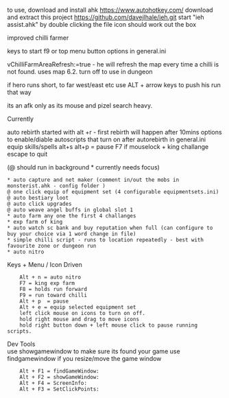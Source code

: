 
to use, download and install ahk https://www.autohotkey.com/
download and extract this project  https://github.com/davejlhale/ieh.git
start "ieh assist.ahk" by double clicking the file icon	
should work out the box 		


improved chilli farmer

keys to start  f9 or top menu button 
options in general.ini 

vChilliFarmAreaRefresh:=true - he will refresh the map every time a chilli is not found. uses map 6.2. turn off to use in dungeon

if hero runs short, to far west/east etc use
ALT + arrow keys to push his run that way

its an afk only as its mouse and pizel search heavy. 

Currently 

auto rebirth started with alt +r - first rebirth will happen after 10mins
options to enable/diable autoscripts that turn on after autorebirth in general.ini
equip skills/spells alt+s
alt+p = pause
F7 if mouselock + king challange 
escape to quit

(@ should run in background * currently needs focus)		
	
	* auto capture and net maker (comment in/out the mobs in monsterist.ahk - config folder )
	@ one click equip of equipment set (4 configurable equipmentsets.ini)
	@ auto bestiary loot
	@ auto click upgrades	
	@ auto weave angel buffs in global slot 1	
	* auto farm any one the first 4 challanges 
	* exp farm of king	
	* auto watch sc bank and buy reputation when full (can configure to buy your choice via 1 word change in file)		
	* simple chilli script - runs to location repeatedly - best with favourite zone or dungeon run 
	* auto nitro

Keys + Menu / Icon Driven	

		Alt + n = auto nitro
		F7 = king exp farm
		F8 = holds run forward
		F9 = run toward chilli 
		Alt + p  = pause	
		Alt + e = equip selected equipment set		
		left click mouse on icons to turn on off.	
		hold right mouse and drag to move icons	
		hold right button down + left mouse click to pause running scripts.	


Dev Tools		
	use showgamewindow to make sure its found your game	
	use findgamewindow if you resize/move the game window	

		Alt + F1 = findGameWindow:
		Alt + F2 = showGameWindow:   
		Alt + F4 = ScreenInfo:
		Alt + F3 = SetClickPoints:


